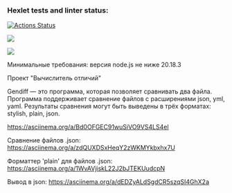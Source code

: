 ### Hexlet tests and linter status:
[![Actions Status](https://github.com/Olivia-Shch/frontend-project-46/actions/workflows/hexlet-check.yml/badge.svg)](https://github.com/Olivia-Shch/frontend-project-46/actions)

<a href="https://codeclimate.com/github/Olivia-Shch/frontend-project-46/maintainability"><img src="https://api.codeclimate.com/v1/badges/a384ba4e6ac291625036/maintainability" /></a>

<a href="https://codeclimate.com/github/Olivia-Shch/frontend-project-46/test_coverage"><img src="https://api.codeclimate.com/v1/badges/a384ba4e6ac291625036/test_coverage" /></a>


Минимальные требования: версия node.js не ниже 20.18.3

Проект "Вычислитель отличий"

Gendiff — это программа, которая позволяет сравнивать два файла. Программа поддерживает сравнение файлов с расширениями json, yml, yaml. Результаты сравнения могут быть выведены в трёх форматах: stylish, plain, json.

https://asciinema.org/a/Bd0OFGEC91wuSiVO9VS4LS4el


Сравнение файлов .json:
https://asciinema.org/a/zdQUXDSxHeqY2zWKMYkbxhx7U


Форматтер 'plain' для файлов .json:
https://asciinema.org/a/1WvAVjiskL22J2bJTEKUudcpN


Вывод в json:
https://asciinema.org/a/dEDZyALdSgdCR5szqSI4GhX2a